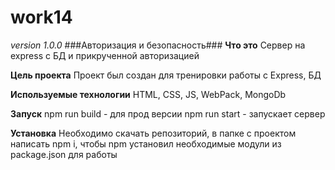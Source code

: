 # work14
_version 1.0.0_
###Авторизация и безопасность###
__Что это__ 
Сервер на express с БД и прикрученной авторизацией

__Цель проекта__ 
Проект был создан для тренировки работы с Express, БД

__Используемые технологии__ 
HTML, CSS, JS, WebPack, MongoDb

__Запуск__
npm run build - для прод версии
npm run start - запускает сервер

__Установка__
Необходимо скачать репозиторий, в папке с проектом написать npm i, чтобы npm установил необходимые модули из package.json для работы 

